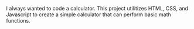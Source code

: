 I always wanted to code a calculator. This project utilitizes HTML, CSS, and Javascript to create a simple calculator that can perform basic math functions.
